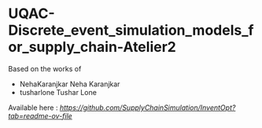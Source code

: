 # UQAC-Discrete_event_simulation_models_for_supply_chain-Atelier2
Based on the works of 
* NehaKaranjkar Neha Karanjkar
* tusharlone Tushar Lone

Available here : _https://github.com/SupplyChainSimulation/InventOpt?tab=readme-ov-file_
